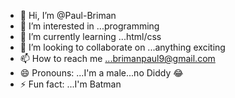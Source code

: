 - 👋 Hi, I’m @Paul-Briman
- 👀 I’m interested in ...programming
- 🌱 I’m currently learning ...html/css
- 💞️ I’m looking to collaborate on ...anything exciting
- 📫 How to reach me ...brimanpaul9@gmail.com
- 😄 Pronouns: ...I'm a male...no Diddy 😂
- ⚡ Fun fact: ...I'm Batman

<!---
Paul-Briman/Paul-Briman is a ✨ special ✨ repository because its `README.md` (this file) appears on your GitHub profile.
You can click the Preview link to take a look at your changes.
--->
